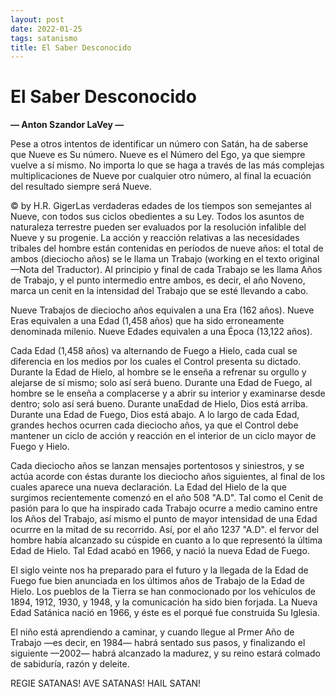 ```yaml
---
layout: post
date: 2022-01-25
tags: satanismo
title: El Saber Desconocido
---
```


# El Saber Desconocido

**— Anton Szandor LaVey —**

Pese a otros intentos de identificar un número con Satán, ha de saberse que Nueve es Su número. Nueve es el Número del Ego, ya que siempre vuelve a sí mismo. No importa lo que se haga a través de las más complejas multiplicaciones de Nueve por cualquier otro número, al final la ecuación del resultado siempre será Nueve.


© by H.R. GigerLas verdaderas edades de los tiempos son semejantes al Nueve, con todos sus ciclos obedientes a su Ley. Todos los asuntos de naturaleza terrestre pueden ser evaluados por la resolución infalible del Nueve y su progenie. La acción y reacción relativas a las necesidades tribales del hombre están contenidas en períodos de nueve años: el total de ambos (dieciocho años) se le llama un Trabajo (working en el texto original —Nota del Traductor). Al principio y final de cada Trabajo se les llama Años de Trabajo, y el punto intermedio entre ambos, es decir, el año Noveno, marca un cenit en la intensidad del Trabajo que se esté llevando a cabo.

Nueve Trabajos de dieciocho años equivalen a una Era (162 años). Nueve Eras equivalen a una Edad (1,458 años) que ha sido erroneamente denominada milenio. Nueve Edades equivalen a una Época (13,122 años).

Cada Edad (1,458 años) va alternando de Fuego a Hielo, cada cual se diferencia en los medios por los cuales el Control presenta su dictado. Durante la Edad de Hielo, al hombre se le enseña a refrenar su orgullo y alejarse de sí mismo; solo así será bueno. Durante una Edad de Fuego, al hombre se le enseña a complacerse y a abrir su interior y examinarse desde dentro; solo así será bueno. Durante unaEdad de Hielo, Dios está arriba. Durante una Edad de Fuego, Dios está abajo. A lo largo de cada Edad, grandes hechos ocurren cada dieciocho años, ya que el Control debe mantener un ciclo de acción y reacción en el interior de un ciclo mayor de Fuego y Hielo.

Cada dieciocho años se lanzan mensajes portentosos y siniestros, y se actúa acorde con éstas durante los dieciocho años siguientes, al final de los cuales aparece una nueva declaración. La Edad del Hielo de la que surgimos recientemente comenzó en el año 508 "A.D". Tal como el Cenit de pasión para lo que ha inspirado cada Trabajo ocurre a medio camino entre los Años del Trabajo, así mismo el punto de mayor intensidad de una Edad ocurrre en la mitad de su recorrido. Así, por el año 1237 "A.D". el fervor del hombre había alcanzado su cúspide en cuanto a lo que representó la última Edad de Hielo. Tal Edad acabó en 1966, y nació la nueva Edad de Fuego.

El siglo veinte nos ha preparado para el futuro y la llegada de la Edad de Fuego fue bien anunciada en los últimos años de Trabajo de la Edad de Hielo. Los pueblos de la Tierra se han conmocionado por los vehículos de 1894, 1912, 1930, y 1948, y la comunicación ha sido bien forjada. La Nueva Edad Satánica nació en 1966, y éste es el porqué fue construida Su Iglesia.

El niño está aprendiendo a caminar, y cuando llegue al Prmer Año de Trabajo —es decir, en 1984— habrá sentado sus pasos, y finalizando el siguiente —2002— habrá alcanzado la madurez, y su reino estará colmado de sabiduría, razón y deleite.

REGIE SATANAS!
AVE SATANAS!
HAIL SATAN!
